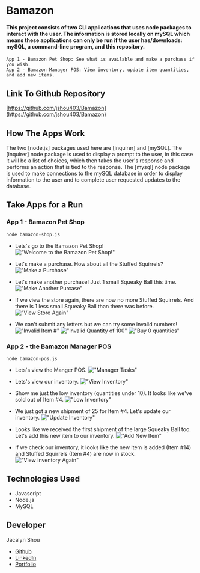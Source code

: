 # Bamazon

#### This project consists of two CLI applications that uses node packages to interact with the user. The information is stored locally on mySQL which means these applications can only be run if the user has/downloads: mySQL, a command-line program, and this repository. 
    App 1 - Bamazon Pet Shop: See what is available and make a purchase if you wish. 
    App 2 - Bamazon Manager POS: View inventory, update item quantities, and add new items. 

## Link To Github Repository 
[https://github.com/jshou403/Bamazon](https://github.com/jshou403/Bamazon)

## How The Apps Work
The two [node.js] packages used here are [inquirer] and [mySQL]. The [inquirer] node package is used to display a prompt to the user, in this case it will be a list of choices, which then takes the user's response and performs an action that is tied to the response. The [mysql] node package is used to make connections to the mySQL database in order to display information to the user and to complete user requested updates to the database. 

## Take Apps for a Run
### App 1 - Bamazon Pet Shop
`node bamazon-shop.js`

* Lets's go to the Bamazon Pet Shop! 
!["Welcome to the Bamazon Pet Shop!"](images/shop-1-welcome.png)

* Let's make a purchase. How about all the Stuffed Squirrels? 
!["Make a Purchase"](images/shop-2-purchase.png)

* Let's make another purchase! Just 1 small Squeaky Ball this time. 
!["Make Another Purcase"](images/shop-3-anotherpurchase.png)

* If we view the store again, there are now no more Stuffed Squirrels. And there is 1 less small Squeaky Ball than there was before. 
!["View Store Again"](images/shop-4-viewstoreagain.png)

* We can't submit any letters but we can try some invalid numbers!
!["Invalid Item #"](images/shop-5-error-1.png) 
!["Invalid Quantity of 100"](images/shop-6-error-2.png) 
!["Buy 0 quantities"](images/shop-7-error-3.png)

### App 2 - the Bamazon Manager POS
`node bamazon-pos.js`

* Lets's view the Manger POS. 
!["Manager Tasks"](images/pos-1-tasks.png)

* Lets's view our inventory. 
!["View Inventory"](images/pos-2-inventory.png)

* Show me just the low inventory (quantities under 10). It looks like we've sold out of Item #4. 
!["Low Inventory"](images/pos-3-lowinventory.png)

* We just got a new shipment of 25 for Item #4. Let's update our inventory. 
!["Update Inventory"](images/pos-4-updateinventory.png)

* Looks like we received the first shipment of the large Squeaky Ball too. Let's add this new item to our inventory. 
!["Add New Item"](images/pos-5-addnew.png)

* If we check our inventory, it looks like the new item is added (Item #14) and Stuffed Squirrels (Item #4) are now in stock. 
!["View Inventory Again"](images/pos-6-updatedinventory.png)

## Technologies Used
* Javascript
* Node.js
* MySQL

## Developer
Jacalyn Shou 
* [Github](https://jshou403.github.io/)
* [LinkedIn](https://www.linkedin.com/in/jacalyn-shou/)
* [Portfolio](http://www.jacalynshou.com/)